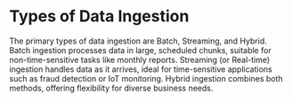 # Types of Data Ingestion

The primary types of data ingestion are Batch, Streaming, and Hybrid. Batch ingestion processes data in large, scheduled chunks, suitable for non-time-sensitive tasks like monthly reports. Streaming (or Real-time) ingestion handles data as it arrives, ideal for time-sensitive applications such as fraud detection or IoT monitoring. Hybrid ingestion combines both methods, offering flexibility for diverse business needs. 
